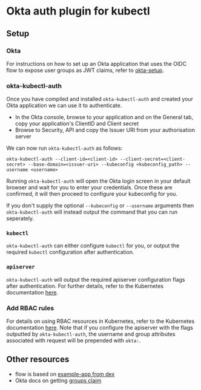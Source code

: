 # Okta auth plugin for kubectl

## Setup

### Okta

For instructions on how to set up an Okta application that uses the OIDC flow to expose user groups as JWT claims, refer to [okta-setup](./docs/okta-setup.md).

### okta-kubectl-auth

Once you have compiled and installed `okta-kubectl-auth` and created your Okta application we can use it to authenticate.

- In the Okta console, browse to your application and on the General tab, copy your application's ClientID and Client secret
- Browse to Security, API and copy the Issuer URI from your authorisation server

We can now run `okta-kubectl-auth` as follows:

```
okta-kubectl-auth --client-id=<client-id> --client-secret=<client-secret> --base-domain=<issuer-uri> --kubeconfig <kubeconfig_path> --username <username>
```

Running `okta-kubectl-auth` will open the Okta login screen in your default browser and wait for you to enter your credentials. Once these are confirmed, it will then proceed to configure your kubeconfig for you.

If you don't supply the optional `--kubeconfig` or `--username` arguments then `okta-kubectl-auth` will instead output the command that you can run seperately.

### `kubectl`

`okta-kubectl-auth` can either configure `kubectl` for you, or output the required `kubectl` configuration after authentication.

### `apiserver`

`okta-kubectl-auth` will output the required apiserver configuration flags after authentication. For further details, refer to the Kubernetes documentation [here](https://kubernetes.io/docs/admin/authentication/#openid-connect-tokens).

### Add RBAC rules

For details on using RBAC resources in Kubernetes, refer to the Kubernetes documentation [here](https://kubernetes.io/docs/reference/access-authn-authz/rbac/). Note that if you configure the apiserver with the flags outputted by `okta-kubectl-auth`, the username and group attributes associated with request will be prepended with `okta:`.

## Other resources

- flow is based on [example-app from dex](https://github.com/coreos/dex/tree/master/cmd/example-app)
- Okta docs on getting [groups claim](https://developer.okta.com/docs/how-to/creating-token-with-groups-claim)
